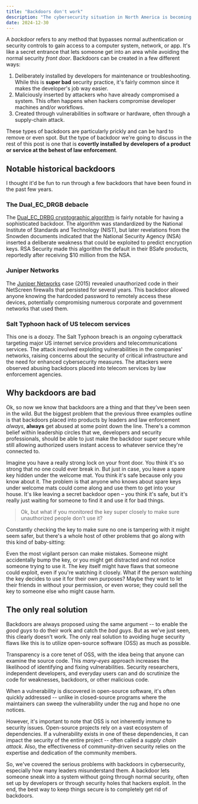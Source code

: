 ```yaml
---
title: "Backdoors don't work"
description: "The cybersecurity situation in North America is becoming more and more dire as leaders fail to understand the basics of infosec, and as external threats continue to abuse this misunderstanding. One common knowledge-gap held by North American leaders is _\" Why can't we build a secure backdoor that only we can use, but the bad guys can't?/"_."
date: 2024-12-30
---
```


<!--Explain what backdoors are.-->

A _backdoor_ refers to any method that bypasses normal authentication or security controls to gain access to a computer system, network, or app. It's like a secret entrance that lets someone get into an area while avoiding the normal security _front door_. Backdoors can be created in a few different ways:

1. Deliberately installed by developers for maintenance or troubleshooting. While this is **super bad** security practice, it's fairly common since it makes the developer's job way easier.
1. Maliciously inserted by attackers who have already compromised a system. This often happens when hackers compromise developer machines and/or workflows.
1. Created through vulnerabilities in software or hardware, often through a supply-chain attack.

These types of backdoors are particularly prickly and can be hard to remove or even spot. But the type of backdoor we're going to discuss in the rest of this post is one that is **covertly installed by developers of a product or service at the behest of law enforcement**.

<!--Some historical examples of backdoors and how they got abused.-->
## Notable historical backdoors

I thought it'd be fun to run through a few backdoors that have been found in the past few years.

### The Dual_EC_DRGB debacle

The [Dual_EC_DRBG cryptographic algorithm](https://en.wikipedia.org/wiki/RSA_Security#NSA_Dual_EC_DRBG_backdoor) is fairly notable for having a sophisticated backdoor. The algorithm was standardized by the National Institute of Standards and Technology (NIST), but later revelations from the Snowden documents indicated that the National Security Agency (NSA) inserted a deliberate weakness that could be exploited to predict encryption keys. RSA Security made this algorithm the default in their BSafe products, reportedly after receiving $10 million from the NSA.

### Juniper Networks

The [Juniper Networks](https://en.wikipedia.org/wiki/Juniper_Networks#ScreenOS_Backdoor) case (2015) revealed unauthorized code in their NetScreen firewalls that persisted for several years. This backdoor allowed anyone knowing the hardcoded password to remotely access these devices, potentially compromising numerous corporate and government networks that used them.

### Salt Typhoon hack of US telecom services

This one is a doozy. The Salt Typhoon breach is an _ongoing_ cyberattack targeting major US internet service providers and telecommunications services. The attack involved exploiting vulnerabilities in the companies' networks, raising concerns about the security of critical infrastructure and the need for enhanced cybersecurity measures. The attackers were observed abusing backdoors placed into telecom services by law enforcement agencies.

## Why backdoors are bad

Ok, so now we know that backdoors are a thing and that they've been seen in the wild. But the biggest problem that the previous three examples outline is that backdoors placed into products by leaders and law enforcement _always_, **always** get abused at some point down the line. There's a common belief within leadership circles that we, developers and security professionals, should be able to just make the backdoor super secure while still allowing authorized users instant access to whatever service they're connected to.

Imagine you have a really strong lock on your front door. You think it's so strong that no one could ever break in. But just in case, you leave a spare key hidden under the welcome mat. You think it's safe because only you know about it. The problem is that anyone who knows about spare keys under welcome mats could come along and use them to get into your house. It's like leaving a secret backdoor open – you think it's safe, but it's really just waiting for someone to find it and use it for bad things.

> Ok, but what if you monitored the key super closely to make sure unauthorized people don't use it?

Constantly checking the key to make sure no one is tampering with it might seem safer, but there's a whole host of other problems that go along with this kind of baby-sitting:

Even the most vigilant person can make mistakes. Someone might accidentally bump the key, or you might get distracted and not notice someone trying to use it. The key itself might have flaws that someone could exploit, even if you're watching it closely. What if the person watching the key decides to use it for their own purposes? Maybe they want to let their friends in without your permission, or even worse; they could sell the key to someone else who might cause harm.

## The only real solution

Backdoors are always proposed using the same argument -- to enable the _good guys_ to do their work and catch the _bad guys_. But as we've just seen, this clearly doesn't work. The only real solution to avoiding huge security flaws like this is to utilize open-source software (OSS) as much as possible.

Transparency is a core tenet of OSS, with the idea being that anyone can examine the source code. This _many-eyes_ approach increases the likelihood of identifying and fixing vulnerabilities. Security researchers, independent developers, and everyday users can and do scrutinize the code for weaknesses, backdoors, or other malicious code.

When a vulnerability is discovered in open-source software, it's often quickly addressed -- unlike in closed-source programs where the maintainers can sweep the vulnerability under the rug and hope no one notices.

However, it's important to note that OSS is not inherently immune to security issues. Open-source projects rely on a vast ecosystem of dependencies. If a vulnerability exists in one of these dependencies, it can impact the security of the entire project -- often called a _supply chain attack_. Also, the effectiveness of community-driven security relies on the expertise and dedication of the community members.

So, we've covered the serious problems with backdoors in cybersecurity, especially how many leaders misunderstand them. A backdoor lets someone sneak into a system without going through normal security, often set up by developers or through security holes that hackers exploit. In the end, the best way to keep things secure is to completely get rid of backdoors.
